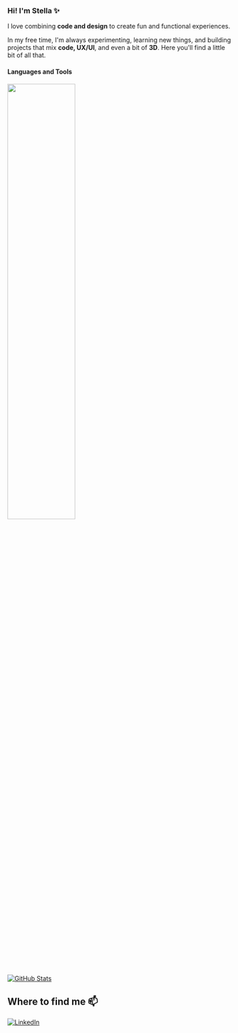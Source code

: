 ### Hi! I'm Stella ✨
I love combining **code and design** to create fun and functional experiences.

In my free time, I'm always experimenting, learning new things, and building projects that mix **code, UX/UI**, and even a bit of **3D**.
Here you'll find a little bit of all that.

#### Languages and Tools
<div align="left">
<p>
    <a>
        <img src="https://skillicons.dev/icons?i=py,cs,java,javascript,typescript,html,css,threejs,blender,figma,visualstudio,unity" width="55%" height="50%"/>
    </a>
</p>
</div>
<br>    

[![GitHub Stats](https://github-readme-stats.vercel.app/api?username=stelltriz&show_icons=true&theme=github_dark&include_all_commits=true&count_private=true)](https://github.com/stelltriz)

## Where to find me 📫

[![LinkedIn](https://img.shields.io/badge/-Visit%20my%20LinkedIn-0A66C2?style=for-the-badge&logo=linkedin&logoColor=white)](https://www.linkedin.com/in/stella-beatriz2005/)
